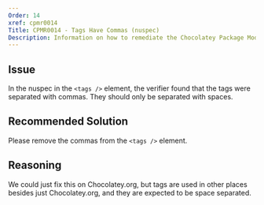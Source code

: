 ```yaml
---
Order: 14
xref: cpmr0014
Title: CPMR0014 - Tags Have Commas (nuspec)
Description: Information on how to remediate the Chocolatey Package Moderation Rule 0014
---
```


## Issue

In the nuspec in the `<tags />` element, the verifier found that the tags were separated with commas. They should only be separated with spaces.

## Recommended Solution

Please remove the commas from the `<tags />` element.

## Reasoning

We could just fix this on Chocolatey.org, but tags are used in other places besides just Chocolatey.org, and they are expected to be space separated.